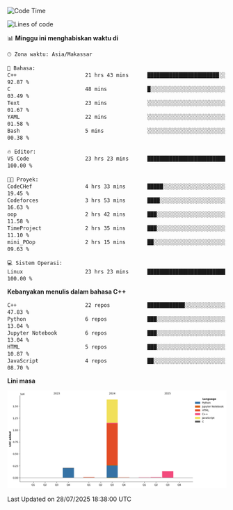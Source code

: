 <!--START_SECTION:waka-->
![Code Time](http://img.shields.io/badge/Code%20Time-387%20hrs%2025%20mins-blue)

![Lines of code](https://img.shields.io/badge/Sejak%20Hello%20World%20aku%20telah%20menulis-2.0%20million%20baris%20kode-blue)

📊 **Minggu ini menghabiskan waktu di** 

```text
🕑︎ Zona waktu: Asia/Makassar

💬 Bahasa: 
C++                      21 hrs 43 mins      ███████████████████████░░   92.87 % 
C                        48 mins             █░░░░░░░░░░░░░░░░░░░░░░░░   03.49 % 
Text                     23 mins             ░░░░░░░░░░░░░░░░░░░░░░░░░   01.67 % 
YAML                     22 mins             ░░░░░░░░░░░░░░░░░░░░░░░░░   01.58 % 
Bash                     5 mins              ░░░░░░░░░░░░░░░░░░░░░░░░░   00.38 % 

🔥 Editor: 
VS Code                  23 hrs 23 mins      █████████████████████████   100.00 % 

🐱‍💻 Proyek: 
CodeCHef                 4 hrs 33 mins       █████░░░░░░░░░░░░░░░░░░░░   19.45 % 
Codeforces               3 hrs 53 mins       ████░░░░░░░░░░░░░░░░░░░░░   16.63 % 
oop                      2 hrs 42 mins       ███░░░░░░░░░░░░░░░░░░░░░░   11.58 % 
TimeProject              2 hrs 35 mins       ███░░░░░░░░░░░░░░░░░░░░░░   11.10 % 
mini_POop                2 hrs 15 mins       ██░░░░░░░░░░░░░░░░░░░░░░░   09.63 % 

💻 Sistem Operasi: 
Linux                    23 hrs 23 mins      █████████████████████████   100.00 % 
```

**Kebanyakan menulis dalam bahasa C++** 

```text
C++                      22 repos            ████████████░░░░░░░░░░░░░   47.83 % 
Python                   6 repos             ███░░░░░░░░░░░░░░░░░░░░░░   13.04 % 
Jupyter Notebook         6 repos             ███░░░░░░░░░░░░░░░░░░░░░░   13.04 % 
HTML                     5 repos             ███░░░░░░░░░░░░░░░░░░░░░░   10.87 % 
JavaScript               4 repos             ██░░░░░░░░░░░░░░░░░░░░░░░   08.70 % 
```



**Lini masa**

![Lines of Code chart](https://raw.githubusercontent.com/yusuf601/yusuf601/main/assets/bar_graph.png)


 Last Updated on 28/07/2025 18:38:00 UTC
<!--END_SECTION:waka-->

